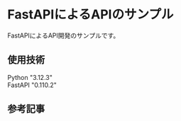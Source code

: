 # FastAPIによるAPIのサンプル  
FastAPIによるAPI開発のサンプルです。  
  
## 使用技術  
Python "3.12.3"  
FastAPI "0.110.2"
  
## 参考記事  
    